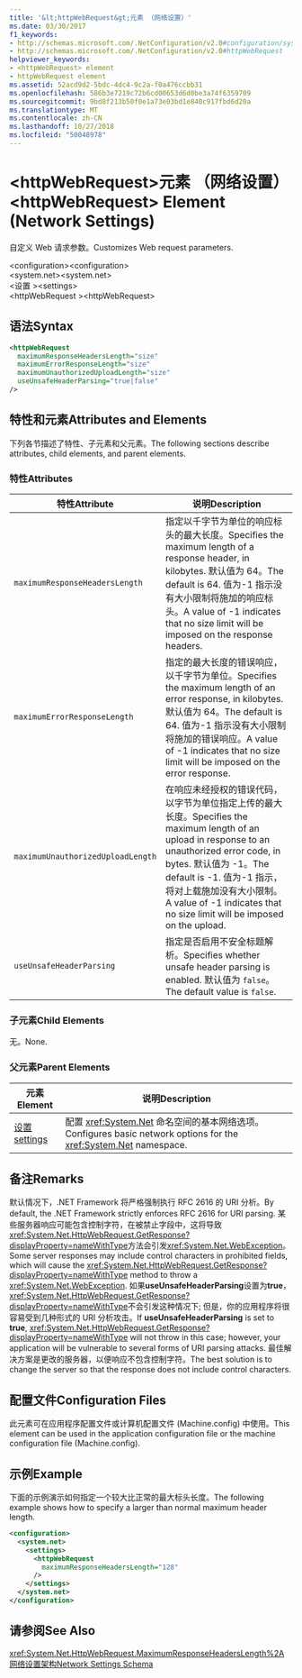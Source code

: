 ```yaml
---
title: '&lt;httpWebRequest&gt;元素 （网络设置）'
ms.date: 03/30/2017
f1_keywords:
- http://schemas.microsoft.com/.NetConfiguration/v2.0#configuration/system.net/settings/httpWebRequest
- http://schemas.microsoft.com/.NetConfiguration/v2.0#httpWebRequest
helpviewer_keywords:
- <httpWebRequest> element
- httpWebRequest element
ms.assetid: 52acd9d2-5bdc-4dc4-9c2a-f0a476ccbb31
ms.openlocfilehash: 586b3e7219c72b6cd00653d6d0be3a74f6359709
ms.sourcegitcommit: 9bd8f213b50f0e1a73e03bd1e840c917fbd6d20a
ms.translationtype: MT
ms.contentlocale: zh-CN
ms.lasthandoff: 10/27/2018
ms.locfileid: "50048978"
---
```

# <a name="lthttpwebrequestgt-element-network-settings"></a><span data-ttu-id="16d29-102">&lt;httpWebRequest&gt;元素 （网络设置）</span><span class="sxs-lookup"><span data-stu-id="16d29-102">&lt;httpWebRequest&gt; Element (Network Settings)</span></span>
<span data-ttu-id="16d29-103">自定义 Web 请求参数。</span><span class="sxs-lookup"><span data-stu-id="16d29-103">Customizes Web request parameters.</span></span>  
  
 <span data-ttu-id="16d29-104">\<configuration></span><span class="sxs-lookup"><span data-stu-id="16d29-104">\<configuration></span></span>  
<span data-ttu-id="16d29-105">\<system.net></span><span class="sxs-lookup"><span data-stu-id="16d29-105">\<system.net></span></span>  
<span data-ttu-id="16d29-106">\<设置 ></span><span class="sxs-lookup"><span data-stu-id="16d29-106">\<settings></span></span>  
<span data-ttu-id="16d29-107">\<httpWebRequest ></span><span class="sxs-lookup"><span data-stu-id="16d29-107">\<httpWebRequest></span></span>  
  
## <a name="syntax"></a><span data-ttu-id="16d29-108">语法</span><span class="sxs-lookup"><span data-stu-id="16d29-108">Syntax</span></span>  
  
```xml  
<httpWebRequest  
  maximumResponseHeadersLength="size"  
  maximumErrorResponseLength="size"  
  maximumUnauthorizedUploadLength="size"  
  useUnsafeHeaderParsing="true|false"  
/>  
```  
  
## <a name="attributes-and-elements"></a><span data-ttu-id="16d29-109">特性和元素</span><span class="sxs-lookup"><span data-stu-id="16d29-109">Attributes and Elements</span></span>  
 <span data-ttu-id="16d29-110">下列各节描述了特性、子元素和父元素。</span><span class="sxs-lookup"><span data-stu-id="16d29-110">The following sections describe attributes, child elements, and parent elements.</span></span>  
  
### <a name="attributes"></a><span data-ttu-id="16d29-111">特性</span><span class="sxs-lookup"><span data-stu-id="16d29-111">Attributes</span></span>  
  
|<span data-ttu-id="16d29-112">**特性**</span><span class="sxs-lookup"><span data-stu-id="16d29-112">**Attribute**</span></span>|<span data-ttu-id="16d29-113">**说明**</span><span class="sxs-lookup"><span data-stu-id="16d29-113">**Description**</span></span>|  
|-------------------|---------------------|  
|`maximumResponseHeadersLength`|<span data-ttu-id="16d29-114">指定以千字节为单位的响应标头的最大长度。</span><span class="sxs-lookup"><span data-stu-id="16d29-114">Specifies the maximum length of a response header, in kilobytes.</span></span> <span data-ttu-id="16d29-115">默认值为 64。</span><span class="sxs-lookup"><span data-stu-id="16d29-115">The default is 64.</span></span> <span data-ttu-id="16d29-116">值为-1 指示没有大小限制将施加的响应标头。</span><span class="sxs-lookup"><span data-stu-id="16d29-116">A value of -1 indicates that no size limit will be imposed on the response headers.</span></span>|  
|`maximumErrorResponseLength`|<span data-ttu-id="16d29-117">指定的最大长度的错误响应，以千字节为单位。</span><span class="sxs-lookup"><span data-stu-id="16d29-117">Specifies the maximum length of an error response, in kilobytes.</span></span> <span data-ttu-id="16d29-118">默认值为 64。</span><span class="sxs-lookup"><span data-stu-id="16d29-118">The default is 64.</span></span> <span data-ttu-id="16d29-119">值为-1 指示没有大小限制将施加的错误响应。</span><span class="sxs-lookup"><span data-stu-id="16d29-119">A value of -1 indicates that no size limit will be imposed on the error response.</span></span>|  
|`maximumUnauthorizedUploadLength`|<span data-ttu-id="16d29-120">在响应未经授权的错误代码，以字节为单位指定上传的最大长度。</span><span class="sxs-lookup"><span data-stu-id="16d29-120">Specifies the maximum length of an upload in response to an unauthorized error code, in bytes.</span></span> <span data-ttu-id="16d29-121">默认值为 -1。</span><span class="sxs-lookup"><span data-stu-id="16d29-121">The default is -1.</span></span> <span data-ttu-id="16d29-122">值为-1 指示，将对上载施加没有大小限制。</span><span class="sxs-lookup"><span data-stu-id="16d29-122">A value of -1 indicates that no size limit will be imposed on the upload.</span></span>|  
|`useUnsafeHeaderParsing`|<span data-ttu-id="16d29-123">指定是否启用不安全标题解析。</span><span class="sxs-lookup"><span data-stu-id="16d29-123">Specifies whether unsafe header parsing is enabled.</span></span> <span data-ttu-id="16d29-124">默认值为 `false`。</span><span class="sxs-lookup"><span data-stu-id="16d29-124">The default value is `false`.</span></span>|  
  
### <a name="child-elements"></a><span data-ttu-id="16d29-125">子元素</span><span class="sxs-lookup"><span data-stu-id="16d29-125">Child Elements</span></span>  
 <span data-ttu-id="16d29-126">无。</span><span class="sxs-lookup"><span data-stu-id="16d29-126">None.</span></span>  
  
### <a name="parent-elements"></a><span data-ttu-id="16d29-127">父元素</span><span class="sxs-lookup"><span data-stu-id="16d29-127">Parent Elements</span></span>  
  
|<span data-ttu-id="16d29-128">**元素**</span><span class="sxs-lookup"><span data-stu-id="16d29-128">**Element**</span></span>|<span data-ttu-id="16d29-129">**说明**</span><span class="sxs-lookup"><span data-stu-id="16d29-129">**Description**</span></span>|  
|-----------------|---------------------|  
|[<span data-ttu-id="16d29-130">设置</span><span class="sxs-lookup"><span data-stu-id="16d29-130">settings</span></span>](../../../../../docs/framework/configure-apps/file-schema/network/settings-element-network-settings.md)|<span data-ttu-id="16d29-131">配置 <xref:System.Net> 命名空间的基本网络选项。</span><span class="sxs-lookup"><span data-stu-id="16d29-131">Configures basic network options for the <xref:System.Net> namespace.</span></span>|  
  
## <a name="remarks"></a><span data-ttu-id="16d29-132">备注</span><span class="sxs-lookup"><span data-stu-id="16d29-132">Remarks</span></span>  
 <span data-ttu-id="16d29-133">默认情况下，.NET Framework 将严格强制执行 RFC 2616 的 URI 分析。</span><span class="sxs-lookup"><span data-stu-id="16d29-133">By default, the .NET Framework strictly enforces RFC 2616 for URI parsing.</span></span> <span data-ttu-id="16d29-134">某些服务器响应可能包含控制字符，在被禁止字段中，这将导致<xref:System.Net.HttpWebRequest.GetResponse?displayProperty=nameWithType>方法会引发<xref:System.Net.WebException>。</span><span class="sxs-lookup"><span data-stu-id="16d29-134">Some server responses may include control characters in prohibited fields, which will cause the <xref:System.Net.HttpWebRequest.GetResponse?displayProperty=nameWithType> method to throw a <xref:System.Net.WebException>.</span></span> <span data-ttu-id="16d29-135">如果**useUnsafeHeaderParsing**设置为**true**，<xref:System.Net.HttpWebRequest.GetResponse?displayProperty=nameWithType>不会引发这种情况下; 但是，你的应用程序将很容易受到几种形式的 URI 分析攻击。</span><span class="sxs-lookup"><span data-stu-id="16d29-135">If **useUnsafeHeaderParsing** is set to **true**, <xref:System.Net.HttpWebRequest.GetResponse?displayProperty=nameWithType> will not throw in this case; however, your application will be vulnerable to several forms of URI parsing attacks.</span></span> <span data-ttu-id="16d29-136">最佳解决方案是更改的服务器，以便响应不包含控制字符。</span><span class="sxs-lookup"><span data-stu-id="16d29-136">The best solution is to change the server so that the response does not include control characters.</span></span>  
  
## <a name="configuration-files"></a><span data-ttu-id="16d29-137">配置文件</span><span class="sxs-lookup"><span data-stu-id="16d29-137">Configuration Files</span></span>  
 <span data-ttu-id="16d29-138">此元素可在应用程序配置文件或计算机配置文件 (Machine.config) 中使用。</span><span class="sxs-lookup"><span data-stu-id="16d29-138">This element can be used in the application configuration file or the machine configuration file (Machine.config).</span></span>  
  
## <a name="example"></a><span data-ttu-id="16d29-139">示例</span><span class="sxs-lookup"><span data-stu-id="16d29-139">Example</span></span>  
 <span data-ttu-id="16d29-140">下面的示例演示如何指定一个较大比正常的最大标头长度。</span><span class="sxs-lookup"><span data-stu-id="16d29-140">The following example shows how to specify a larger than normal maximum header length.</span></span>  
  
```xml  
<configuration>  
  <system.net>  
    <settings>  
      <httpWebRequest  
        maximumResponseHeadersLength="128"  
      />  
    </settings>  
  </system.net>  
</configuration>  
```  
  
## <a name="see-also"></a><span data-ttu-id="16d29-141">请参阅</span><span class="sxs-lookup"><span data-stu-id="16d29-141">See Also</span></span>  
 <xref:System.Net.HttpWebRequest.MaximumResponseHeadersLength%2A>  
 [<span data-ttu-id="16d29-142">网络设置架构</span><span class="sxs-lookup"><span data-stu-id="16d29-142">Network Settings Schema</span></span>](../../../../../docs/framework/configure-apps/file-schema/network/index.md)
